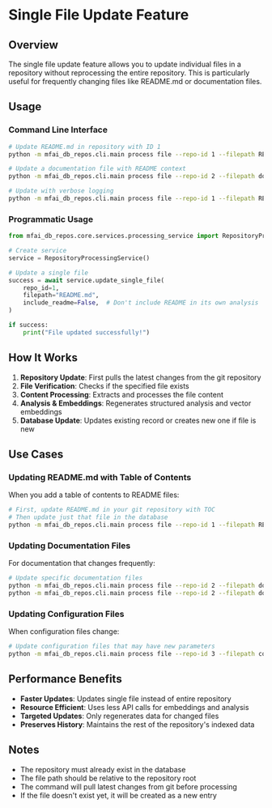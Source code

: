 # Single File Update Feature

## Overview

The single file update feature allows you to update individual files in a repository without reprocessing the entire repository. This is particularly useful for frequently changing files like README.md or documentation files.

## Usage

### Command Line Interface

```bash
# Update README.md in repository with ID 1
python -m mfai_db_repos.cli.main process file --repo-id 1 --filepath README.md

# Update a documentation file with README context
python -m mfai_db_repos.cli.main process file --repo-id 2 --filepath docs/guide.md --include-readme

# Update with verbose logging
python -m mfai_db_repos.cli.main process file --repo-id 1 --filepath README.md -v
```

### Programmatic Usage

```python
from mfai_db_repos.core.services.processing_service import RepositoryProcessingService

# Create service
service = RepositoryProcessingService()

# Update a single file
success = await service.update_single_file(
    repo_id=1,
    filepath="README.md",
    include_readme=False,  # Don't include README in its own analysis
)

if success:
    print("File updated successfully!")
```

## How It Works

1. **Repository Update**: First pulls the latest changes from the git repository
2. **File Verification**: Checks if the specified file exists
3. **Content Processing**: Extracts and processes the file content
4. **Analysis & Embeddings**: Regenerates structured analysis and vector embeddings
5. **Database Update**: Updates existing record or creates new one if file is new

## Use Cases

### Updating README.md with Table of Contents

When you add a table of contents to README files:

```bash
# First, update README.md in your git repository with TOC
# Then update just that file in the database
python -m mfai_db_repos.cli.main process file --repo-id 1 --filepath README.md
```

### Updating Documentation Files

For documentation that changes frequently:

```bash
# Update specific documentation files
python -m mfai_db_repos.cli.main process file --repo-id 2 --filepath docs/api.md --include-readme
python -m mfai_db_repos.cli.main process file --repo-id 2 --filepath docs/changelog.md
```

### Updating Configuration Files

When configuration files change:

```bash
# Update configuration files that may have new parameters
python -m mfai_db_repos.cli.main process file --repo-id 3 --filepath config/settings.yaml
```

## Performance Benefits

- **Faster Updates**: Updates single file instead of entire repository
- **Resource Efficient**: Uses less API calls for embeddings and analysis
- **Targeted Updates**: Only regenerates data for changed files
- **Preserves History**: Maintains the rest of the repository's indexed data

## Notes

- The repository must already exist in the database
- The file path should be relative to the repository root
- The command will pull latest changes from git before processing
- If the file doesn't exist yet, it will be created as a new entry